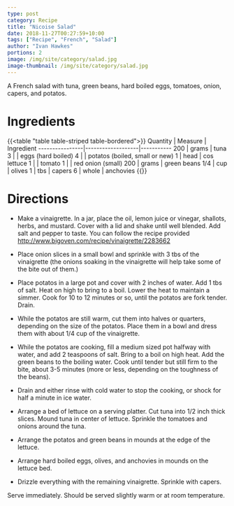 ```yaml
---
type: post
category: Recipe
title: "Nicoise Salad"
date: 2018-11-27T00:27:59+10:00
tags: ["Recipe", "French", "Salad"]
author: "Ivan Hawkes"
portions: 2
image: /img/site/category/salad.jpg
image-thumbnail: /img/site/category/salad.jpg
---
```


A French salad with tuna, green beans, hard boiled eggs, tomatoes, onion, capers, and potatos.
<!--more-->

# Ingredients

{{<table "table table-striped table-bordered">}}
Quantity		| Measure 			| Ingredient
----------------|-------------------|-----------
200				| grams				| tuna
3				| 					| eggs (hard boiled)
4				| 					| potatos (boiled, small or new)
1				| head				| cos lettuce
1				| 					| tomato
1				| 					| red onion (small)
200				| grams				| green beans
1/4				| cup				| olives
1				| tbs				| capers
6				| whole				| anchovies
{{</table>}}

# Directions

* Make a vinaigrette. In a jar, place the oil, lemon juice or vinegar, shallots, herbs, and mustard. Cover with a lid and shake until well blended. Add salt and pepper to taste. You can follow the recipe provided http://www.bigoven.com/recipe/vinaigrette/2283662

* Place onion slices in a small bowl and sprinkle with 3 tbs of the vinaigrette (the onions soaking in the vinaigrette will help take some of the bite out of them.)

* Place potatos in a large pot and cover with 2 inches of water. Add 1 tbs of salt. Heat on high to bring to a boil. Lower the heat to maintain a simmer. Cook for 10 to 12 minutes or so, until the potatos are fork tender. Drain.

* While the potatos are still warm, cut them into halves or quarters, depending on the size of the potatos. Place them in a bowl and dress them with about 1/4 cup of the vinaigrette.

* While the potatos are cooking, fill a medium sized pot halfway with water, and add 2 teaspoons of salt. Bring to a boil on high heat. Add the green beans to the boiling water. Cook until tender but still firm to the bite, about 3-5 minutes (more or less, depending on the toughness of the beans).

* Drain and either rinse with cold water to stop the cooking, or shock for half a minute in ice water.

* Arrange a bed of lettuce on a serving platter. Cut tuna into 1/2 inch thick slices. Mound tuna in center of lettuce. Sprinkle the tomatoes and onions around the tuna.

* Arrange the potatos and green beans in mounds at the edge of the lettuce.

* Arrange hard boiled eggs, olives, and anchovies in mounds on the lettuce bed.

* Drizzle everything with the remaining vinaigrette. Sprinkle with capers.

Serve immediately. Should be served slightly warm or at room temperature.